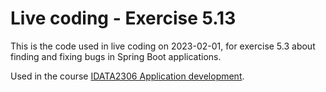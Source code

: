 # Live coding - Exercise 5.13

This is the code used in live coding on 2023-02-01, for exercise 5.3 about finding and fixing bugs
in Spring Boot applications.

Used in the
course [IDATA2306 Application development](https://www.ntnu.edu/studies/courses/IDATA2306).
